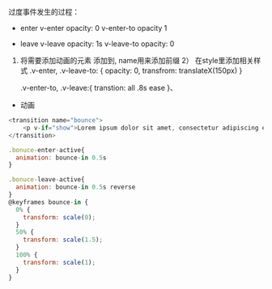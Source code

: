 过度事件发生的过程：  
  - enter
    v-enter opacity: 0
    v-enter-to opacity 1

  - leave
    v-leave opacity: 1s 
    v-leave-to opacity: 0

1) 将需要添加动画的元素 添加到<transtion name=""></transtion>, name用来添加前缀
2） 在style里添加相关样式
    .v-enter,
    .v-leave-to: {
      opacity: 0,
      transfrom: translateX(150px)
    }

    .v-enter-to,
    .v-leave:{
      transtion: all .8s ease
    }、


- 动画
```js
<transition name="bounce">
    <p v-if="show">Lorem ipsum dolor sit amet, consectetur adipiscing elit. Mauris facilisis enim libero, at lacinia diam fermentum id. Pellentesque habitant morbi tristique senectus et netus.</p>
</transition>

.bonuce-enter-active{
  animation: bounce-in 0.5s
}

.bonuce-leave-active{
  animation: bounce-in 0.5s reverse
}
@keyframes bounce-in {
  0% {
    transform: scale(0);
  }
  50% {
    transform: scale(1.5);
  }
  100% {
    transform: scale(1);
  }
}
```


